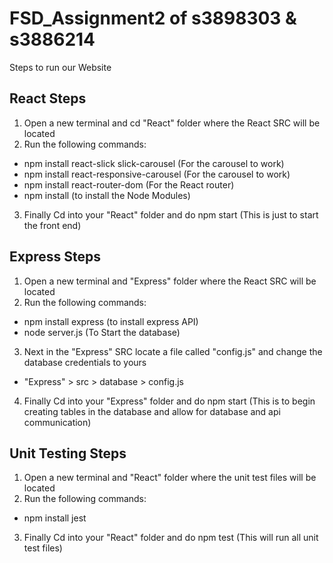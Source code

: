 # FSD_Assignment2 of s3898303 & s3886214

Steps to run our Website

## React Steps
1) Open a new terminal and cd "React" folder where the React SRC will be located
2) Run the following commands:
  - npm install react-slick slick-carousel (For the carousel to work)
  - npm install react-responsive-carousel (For the carousel to work)
  - npm install react-router-dom (For the React router)
  - npm install (to install the Node Modules)
3) Finally Cd into your "React" folder and do npm start (This is just to start the front end)

## Express Steps
1) Open a new terminal and "Express" folder where the React SRC will be located
2) Run the following commands:
  - npm install express (to install express API)
  - node server.js (To Start the database)
3) Next in the "Express" SRC locate a file called "config.js" and change the database credentials to yours
  - "Express" > src > database > config.js
4) Finally Cd into your "Express" folder and do npm start (This is to begin creating tables in the database and allow for database and api communication)

## Unit Testing Steps
1) Open a new terminal and "React" folder where the unit test files will be located
2) Run the following commands:
  - npm install jest
3) Finally Cd into your "React" folder and do npm test (This will run all unit test files)
